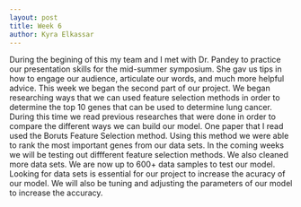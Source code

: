 ```yaml
---
layout: post 
title: Week 6
author: Kyra Elkassar  
---
```

During the begining of this my team and I met with Dr. Pandey to practice our presentation skills for the mid-summer symposium. She gav us tips in how to engage our audience, articulate our words, and much more helpful advice. This week we began the second part of our project.  We began researching ways that we can used feature selection methods in order to determine the top 10 genes that can be used to determine lung cancer. During this time we read previous researches that were done in order to compare the different ways we can build our model. One paper that I read used the Boruts Feature Selection method. Using this method we were able to rank the most important genes from our data sets. In the coming weeks we will be testing out diffferent feature selection methods. We also cleaned more data sets. We are now up to 600+ data samples to test our model. Looking for data sets is essential for our project to increase the acuracy of our model. We will also be tuning and adjusting the parameters of our model to increase the accuracy. 
